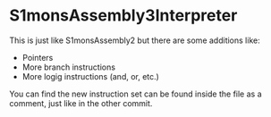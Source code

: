 # S1monsAssembly3Interpreter
This is just like S1monsAssembly2 but there are some additions like:
  - Pointers
  - More branch instructions
  - More logig instructions (and, or, etc.)

You can find the new instruction set can be found
inside the file as a comment, just like in the other
commit.